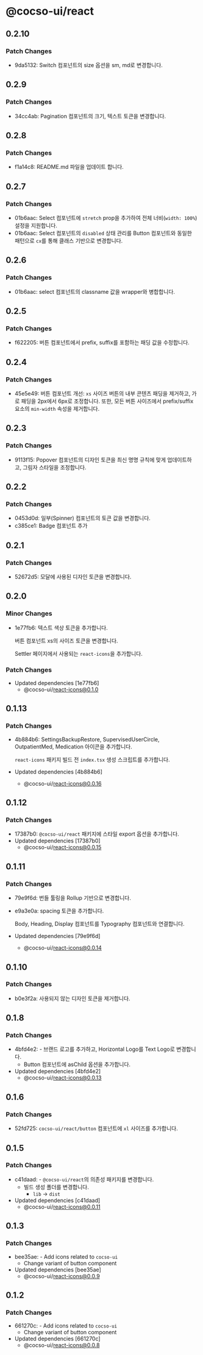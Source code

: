 # @cocso-ui/react

## 0.2.10

### Patch Changes

- 9da5132: Switch 컴포넌트의 size 옵션을 sm, md로 변경합니다.

## 0.2.9

### Patch Changes

- 34cc4ab: Pagination 컴포넌트의 크기, 텍스트 토큰을 변경합니다.

## 0.2.8

### Patch Changes

- f1a14c8: README.md 파일을 업데이트 합니다.

## 0.2.7

### Patch Changes

- 01b6aac: Select 컴포넌트에 `stretch` prop을 추가하여 전체 너비(`width: 100%`) 설정을 지원합니다.
- 01b6aac: Select 컴포넌트의 `disabled` 상태 관리를 Button 컴포넌트와 동일한 패턴으로 `cx`를 통해 클래스 기반으로 변경합니다.

## 0.2.6

### Patch Changes

- 01b6aac: select 컴포넌트의 classname 값을 wrapper와 병합합니다.

## 0.2.5

### Patch Changes

- f622205: 버튼 컴포넌트에서 prefix, suffix를 포함하는 패딩 값을 수정합니다.

## 0.2.4

### Patch Changes

- 45e5e49: 버튼 컴포넌트 개선: `xs` 사이즈 버튼의 내부 콘텐츠 패딩을 제거하고, 가로 패딩을 2px에서 6px로 조정합니다. 또한, 모든 버튼 사이즈에서 prefix/suffix 요소의 `min-width` 속성을 제거합니다.

## 0.2.3

### Patch Changes

- 9113f15: Popover 컴포넌트의 디자인 토큰을 최신 명명 규칙에 맞게 업데이트하고, 그림자 스타일을 조정합니다.

## 0.2.2

### Patch Changes

- 0453d0d: 일부(Spinner) 컴포넌트의 토큰 값을 변경합니다.
- c385ce1: Badge 컴포넌트 추가

## 0.2.1

### Patch Changes

- 52672d5: 모달에 사용된 디자인 토큰을 변경합니다.

## 0.2.0

### Minor Changes

- 1e77fb6: 텍스트 색상 토큰을 추가합니다.

  버튼 컴포넌트 xs의 사이즈 토큰을 변경합니다.

  Settler 페이지에서 사용되는 `react-icons`을 추가합니다.

### Patch Changes

- Updated dependencies [1e77fb6]
  - @cocso-ui/react-icons@0.1.0

## 0.1.13

### Patch Changes

- 4b884b6: SettingsBackupRestore, SupervisedUserCircle, OutpatientMed, Medication 아이콘을 추가합니다.

  `react-icons` 패키지 빌드 전 `index.tsx` 생성 스크립트를 추가합니다.

- Updated dependencies [4b884b6]
  - @cocso-ui/react-icons@0.0.16

## 0.1.12

### Patch Changes

- 17387b0: `@cocso-ui/react` 패키지에 스타일 export 옵션을 추가합니다.
- Updated dependencies [17387b0]
  - @cocso-ui/react-icons@0.0.15

## 0.1.11

### Patch Changes

- 79e9f6d: 번들 툴링을 Rollup 기반으로 변경합니다.
- e9a3e0a: spacing 토큰을 추가합니다.

  Body, Heading, Display 컴포넌트를 Typography 컴포넌트와 연결합니다.

- Updated dependencies [79e9f6d]
  - @cocso-ui/react-icons@0.0.14

## 0.1.10

### Patch Changes

- b0e3f2a: 사용되지 않는 디자인 토큰을 제거합니다.

## 0.1.8

### Patch Changes

- 4bfd4e2: - 브랜드 로고를 추가하고, Horizontal Logo를 Text Logo로 변경합니다.
  - Button 컴포넌트에 asChild 옵션을 추가합니다.
- Updated dependencies [4bfd4e2]
  - @cocso-ui/react-icons@0.0.13

## 0.1.6

### Patch Changes

- 52fd725: `cocso-ui/react/button` 컴포넌트에 `xl` 사이즈를 추가합니다.

## 0.1.5

### Patch Changes

- c41daad: - `@cocso-ui/react`의 의존성 패키지를 변경합니다.
  - 빌드 생성 폴더를 변경합니다.
    - `lib` → `dist`
- Updated dependencies [c41daad]
  - @cocso-ui/react-icons@0.0.11

## 0.1.3

### Patch Changes

- bee35ae: - Add icons related to `cocso-ui`
  - Change variant of button component
- Updated dependencies [bee35ae]
  - @cocso-ui/react-icons@0.0.9

## 0.1.2

### Patch Changes

- 661270c: - Add icons related to `cocso-ui`
  - Change variant of button component
- Updated dependencies [661270c]
  - @cocso-ui/react-icons@0.0.8
